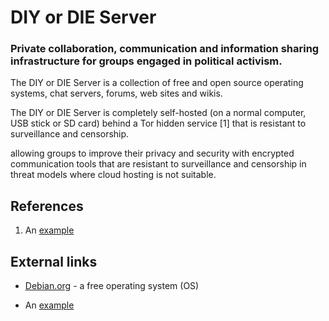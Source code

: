 # DIY or DIE Server

### Private collaboration, communication and information sharing infrastructure for groups engaged in political activism.

The DIY or DIE Server is a collection of free and open source operating systems, chat servers, forums, web sites and wikis.

The DIY or DIE Server is completely self-hosted (on a normal computer, USB stick or SD card) behind a Tor hidden service [1] that is resistant to surveillance and censorship.

allowing groups to improve their privacy and security with encrypted communication tools that are resistant to surveillance and censorship in threat models where cloud hosting is not suitable.

## References

1.  An [example](http://url.com/ "Title")


## External links

*   [Debian.org](http://www.debian.org/ "Debian.org") - a free operating system (OS)

*   An [example](http://url.com/ "Title")
